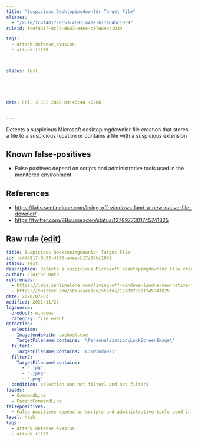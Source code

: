 ```yaml
---
title: "Suspicious Desktopimgdownldr Target File"
aliases:
  - "/rule/fc4f4817-0c53-4683-a4ee-b17a64bc1039"
ruleid: fc4f4817-0c53-4683-a4ee-b17a64bc1039

tags:
  - attack.defense_evasion
  - attack.t1105



status: test





date: Fri, 3 Jul 2020 09:45:48 +0200


---
```


Detects a suspicious Microsoft desktopimgdownldr file creation that stores a file to a suspicious location or contains a file with a suspicious extension

<!--more-->


## Known false-positives

* False positives depend on scripts and administrative tools used in the monitored environment



## References

* https://labs.sentinelone.com/living-off-windows-land-a-new-native-file-downldr/
* https://twitter.com/SBousseaden/status/1278977301745741825


## Raw rule ([edit](https://github.com/SigmaHQ/sigma/edit/master/rules/windows/file_event/file_event_win_susp_desktopimgdownldr_file.yml))
```yaml
title: Suspicious Desktopimgdownldr Target File
id: fc4f4817-0c53-4683-a4ee-b17a64bc1039
status: test
description: Detects a suspicious Microsoft desktopimgdownldr file creation that stores a file to a suspicious location or contains a file with a suspicious extension
author: Florian Roth
references:
  - https://labs.sentinelone.com/living-off-windows-land-a-new-native-file-downldr/
  - https://twitter.com/SBousseaden/status/1278977301745741825
date: 2020/07/03
modified: 2021/11/27
logsource:
  product: windows
  category: file_event
detection:
  selection:
    Image|endswith: svchost.exe
    TargetFilename|contains: '\Personalization\LockScreenImage\'
  filter1:
    TargetFilename|contains: 'C:\Windows\'
  filter2:
    TargetFilename|contains:
      - '.jpg'
      - '.jpeg'
      - '.png'
  condition: selection and not filter1 and not filter2
fields:
  - CommandLine
  - ParentCommandLine
falsepositives:
  - False positives depend on scripts and administrative tools used in the monitored environment
level: high
tags:
  - attack.defense_evasion
  - attack.t1105

```

